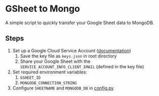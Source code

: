 # GSheet to Mongo

A simple script to quickly transfer your Google Sheet data to MongoDB.

## Steps
1. Set up a Google Cloud Service Account ([documentation](https://cloud.google.com/iam/docs/creating-managing-service-accounts#creating)) 
   1. Save the key file as `keys.json` in root directory
   2. Share your Google Sheet with the `SERVICE_ACCOUNT_INFO_CLIENT_EMAIL` (defined in the key file)
2. Set required environment variables:
   1. `GSHEET_ID`
   2. `MONGODB_CONNECTION_STRING`
3. Configure `SHEETNAME` and `MONGODB_DB` in [config.py](./config.py)
